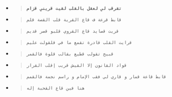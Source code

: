 - > __``تقرقب لي لعقل بالقلب لقيت قريني قزام``__
- > ``قابط قرعة ف قاع القرية قلب القصة قلم``
- > ``قريت قصايد قاع القروي قلبو قصر قديم``
- > ``قرايت القلب قادرة تقمع ما في قلقولت عليم``
- > ``قبيح تقولب قطيع بقالب قلوة فالقمر``
- > ``قواد القانون إلا القيش قريب إقلب القرار``
- > ``قابط قاعة قمار و قاري لي فقب الإمام و راسم نجمة فالقمم``
- > ``هنا فين قاع القحبة إله``
> ````
